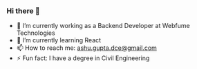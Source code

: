 ### Hi there 👋

- 🔭 I’m currently working as a Backend Developer at Webfume Technologies
- 🌱 I’m currently learning React
- 📫 How to reach me: ashu.gupta.dce@gmail.com
- ⚡ Fun fact: I have a degree in Civil Engineering




<!--
**ashu10832/ashu10832** is a ✨ _special_ ✨ repository because its `README.md` (this file) appears on your GitHub profile.

Here are some ideas to get you started:

- 👯 I’m looking to collaborate on ...
- 🤔 I’m looking for help with ...
- 💬 Ask me about ...
- 😄 Pronouns: ...
-->
